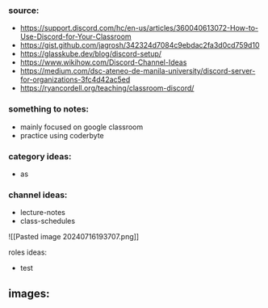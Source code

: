 ### source:
- https://support.discord.com/hc/en-us/articles/360040613072-How-to-Use-Discord-for-Your-Classroom
- https://gist.github.com/jagrosh/342324d7084c9ebdac2fa3d0cd759d10
- https://glasskube.dev/blog/discord-setup/
- https://www.wikihow.com/Discord-Channel-Ideas
- https://medium.com/dsc-ateneo-de-manila-university/discord-server-for-organizations-3fc4d42ac5ed
- https://ryancordell.org/teaching/classroom-discord/

### something to notes:
- mainly focused on google classroom
- practice using coderbyte

### category ideas:
- as

### channel ideas:
- lecture-notes
- class-schedules

![[Pasted image 20240716193707.png]]

roles ideas:
- test

images:
- 
